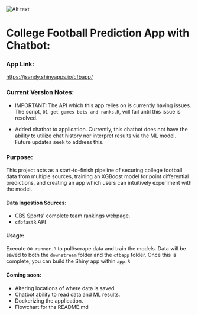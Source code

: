 ![Alt text](logo.png)
# College Football Prediction App with Chatbot:

### App Link:
https://jsandy.shinyapps.io/cfbapp/

### Current Version Notes:
* IMPORTANT: The API which this app relies on is currently having issues. The script, `01 get games bets and ranks.R`, will fail until this issue is resolved. 

* Added chatbot to application. Currently, this chatbot does not have the ability to utilize chat history nor interpret results via the ML model. Future updates seek to address this.

### Purpose:
This project acts as a start-to-finish pipeline of securing college football data from multiple sources, training an XGBoost model for point differential predictions, and creating an app which users can intuitively experiment with the model.

#### Data Ingestion Sources:
* CBS Sports' complete team rankings webpage.
* `cfbfastR` API

#### Usage:
Execute `00 runner.R` to pull/scrape data and train the models. Data will be saved to both the `downstream` folder and the `cfbapp` folder. Once this is complete, you can build the Shiny app within `app.R`

#### Coming soon:
* Altering locations of where data is saved.
* Chatbot ability to read data and ML results.
* Dockerizing the application.
* Flowchart for ths README.md